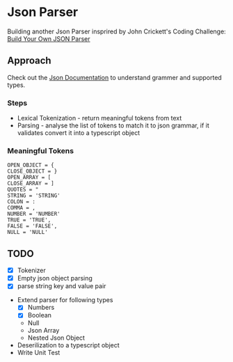 # Json Parser

Building another Json Parser insprired by John Crickett's Coding Challenge: [Build Your Own JSON Parser](https://link-url-here.org)

## Approach
Check out the [Json Documentation](https://www.json.org/json-en.html) to understand grammer and supported types.

### Steps
- Lexical Tokenization - return meaningful tokens from text
- Parsing - analyse the list of tokens to match it to json grammar, if it validates convert it into a typescript object
 


### Meaningful Tokens
```
OPEN_OBJECT = {
CLOSE_OBJECT = }
OPEN_ARRAY = [
CLOSE_ARRAY = ]
QUOTES = "
STRING = 'STRING'
COLON = :
COMMA = ,
NUMBER = 'NUMBER'
TRUE = 'TRUE',
FALSE = 'FALSE',
NULL = 'NULL'
```

## TODO
- [x] Tokenizer
- [x] Empty json object parsing
- [x] parse string key and value pair
- Extend parser for following types
    - [x] Numbers
    - [x] Boolean
    - Null
    - Json Array
    - Nested Json Object
- Deserilization to a typescript object
- Write Unit Test




